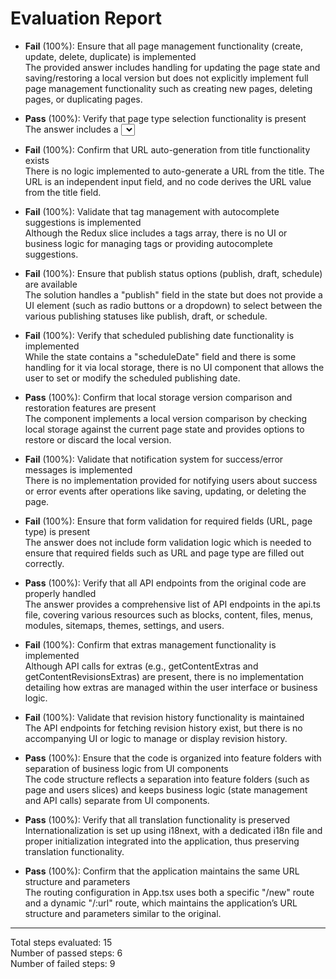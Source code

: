 # Evaluation Report

- **Fail** (100%): Ensure that all page management functionality (create, update, delete, duplicate) is implemented  
  The provided answer includes handling for updating the page state and saving/restoring a local version but does not explicitly implement full page management functionality such as creating new pages, deleting pages, or duplicating pages.

- **Pass** (100%): Verify that page type selection functionality is present  
  The answer includes a <select> element for choosing the page type with defined options ("type1" and "type2"), which meets the requirement for page type selection.

- **Fail** (100%): Confirm that URL auto-generation from title functionality exists  
  There is no logic implemented to auto-generate a URL from the title. The URL is an independent input field, and no code derives the URL value from the title field.

- **Fail** (100%): Validate that tag management with autocomplete suggestions is implemented  
  Although the Redux slice includes a tags array, there is no UI or business logic for managing tags or providing autocomplete suggestions.

- **Fail** (100%): Ensure that publish status options (publish, draft, schedule) are available  
  The solution handles a "publish" field in the state but does not provide a UI element (such as radio buttons or a dropdown) to select between the various publishing statuses like publish, draft, or schedule.

- **Fail** (100%): Verify that scheduled publishing date functionality is implemented  
  While the state contains a "scheduleDate" field and there is some handling for it via local storage, there is no UI component that allows the user to set or modify the scheduled publishing date.

- **Pass** (100%): Confirm that local storage version comparison and restoration features are present  
  The component implements a local version comparison by checking local storage against the current page state and provides options to restore or discard the local version.

- **Fail** (100%): Validate that notification system for success/error messages is implemented  
  There is no implementation provided for notifying users about success or error events after operations like saving, updating, or deleting the page.

- **Fail** (100%): Ensure that form validation for required fields (URL, page type) is present  
  The answer does not include form validation logic which is needed to ensure that required fields such as URL and page type are filled out correctly.

- **Pass** (100%): Verify that all API endpoints from the original code are properly handled  
  The answer provides a comprehensive list of API endpoints in the api.ts file, covering various resources such as blocks, content, files, menus, modules, sitemaps, themes, settings, and users.

- **Fail** (100%): Confirm that extras management functionality is implemented  
  Although API calls for extras (e.g., getContentExtras and getContentRevisionsExtras) are present, there is no implementation detailing how extras are managed within the user interface or business logic.

- **Fail** (100%): Validate that revision history functionality is maintained  
  The API endpoints for fetching revision history exist, but there is no accompanying UI or logic to manage or display revision history.

- **Pass** (100%): Ensure that the code is organized into feature folders with separation of business logic from UI components  
  The code structure reflects a separation into feature folders (such as page and users slices) and keeps business logic (state management and API calls) separate from UI components.

- **Pass** (100%): Verify that all translation functionality is preserved  
  Internationalization is set up using i18next, with a dedicated i18n file and proper initialization integrated into the application, thus preserving translation functionality.

- **Pass** (100%): Confirm that the application maintains the same URL structure and parameters  
  The routing configuration in App.tsx uses both a specific "/new" route and a dynamic "/:url" route, which maintains the application’s URL structure and parameters similar to the original.

---

Total steps evaluated: 15  
Number of passed steps: 6  
Number of failed steps: 9